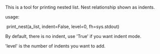 This is a tool for printing nested list. Nest relationship shown as indents.

usage:

​	print_nest(a_list, indent=False, level=0, fh=sys.stdout)

By default, there is no indent, use 'True' if you want indent mode.

'level' is the number of  indents you want to add.



